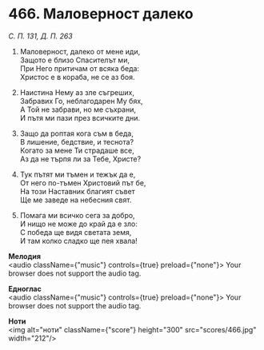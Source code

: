 # 466. Маловерност далеко  

*С. П. 131, Д. П. 263*  

1. Маловерност, далеко от мене иди,  
Защото е близо Спасителът ми,  
При Него притичам от всяка беда:  
Христос е в кораба, не се аз боя.  

2. Наистина Нему аз зле съгреших,  
Забравих Го, неблагодарен Му бях,  
А Той не забрави, но ме съхрани,  
И пътя ми пази през всичките дни.  

3. Защо да роптая кога съм в беда,  
В лишение, бедствие, и теснота?  
Когато за мене Ти страдаше все,  
Аз да не търпя ли за Тебе, Христе?  

4. Тук пътят ми тъмен и тежък да е,  
От него по-тъмен Христовий път бе,  
На този Наставник благият съвет  
Ще ме заведе на небесния свят.  

5. Помага ми всичко сега за добро,  
И нищо не може до край да е зло:  
С победа ще видя светата земя,  
И там колко сладко ще пея хвала!  

__Мелодия__  
<audio className={"music"} controls={true} preload={"none"}><source src="mp3/466.mp3" type="audio/mpeg"/>
Your browser does not support the audio tag.
</audio>  

__Едноглас__  
<audio className={"music"} controls={true} preload={"none"}><source src="transp/466.mp3" type="audio/mpeg"/>
Your browser does not support the audio tag.
</audio>  

__Ноти__  
<img alt="ноти" className={"score"} height="300" src="scores/466.jpg" width="212"/>

